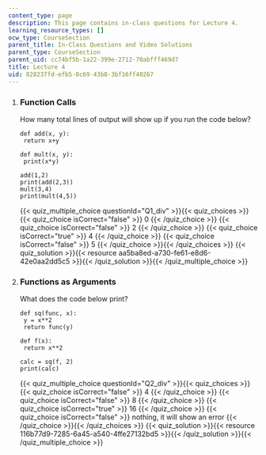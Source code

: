 ```yaml
---
content_type: page
description: This page contains in-class questions for Lecture 4.
learning_resource_types: []
ocw_type: CourseSection
parent_title: In-Class Questions and Video Solutions
parent_type: CourseSection
parent_uid: cc74bf5b-1a22-399e-2712-70abfff469d7
title: Lecture 4
uid: 828237fd-efb5-0c69-43b8-3bf16ff40267
---
```

1.  ### Function Calls
    
      
    
    How many total lines of output will show up if you run the code below?
    
    ```
    def add(x, y):
     return x+y
    
    def mult(x, y):
     print(x*y)
    
    add(1,2)
    print(add(2,3))
    mult(3,4)
    print(mult(4,5))
    ```
    
      
    {{< quiz_multiple_choice questionId="Q1_div" >}}{{< quiz_choices >}}{{< quiz_choice isCorrect="false" >}}&nbsp;0&nbsp;{{< /quiz_choice >}}
    {{< quiz_choice isCorrect="false" >}}&nbsp;2&nbsp;{{< /quiz_choice >}}
    {{< quiz_choice isCorrect="true" >}}&nbsp;4&nbsp;{{< /quiz_choice >}}
    {{< quiz_choice isCorrect="false" >}}&nbsp;5&nbsp;{{< /quiz_choice >}}{{< /quiz_choices >}}
    {{< quiz_solution >}}{{< resource aa5ba8ed-a730-fe61-e8d6-42e0aa2dd5c5 >}}{{< /quiz_solution >}}{{< /quiz_multiple_choice >}}
  
3.  ### Functions as Arguments
    
      
    
    What does the code below print?
    
    ```
    def sq(func, x):
     y = x**2
     return func(y)
    
    def f(x):
     return x**2
    
    calc = sq(f, 2)
    print(calc)
    ```
    
    {{< quiz_multiple_choice questionId="Q2_div" >}}{{< quiz_choices >}}{{< quiz_choice isCorrect="false" >}}&nbsp;4&nbsp;{{< /quiz_choice >}}
    {{< quiz_choice isCorrect="false" >}}&nbsp;8&nbsp;{{< /quiz_choice >}}
    {{< quiz_choice isCorrect="true" >}}&nbsp;16&nbsp;{{< /quiz_choice >}}
    {{< quiz_choice isCorrect="false" >}}&nbsp;nothing, it will show an error&nbsp;{{< /quiz_choice >}}{{< /quiz_choices >}}
    {{< quiz_solution >}}{{< resource 116b77d9-7285-6a45-a540-4ffe27132bd5 >}}{{< /quiz_solution >}}{{< /quiz_multiple_choice >}}